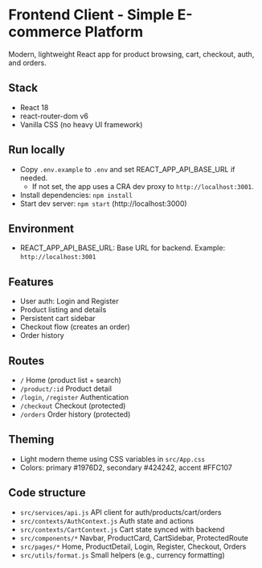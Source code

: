 # Frontend Client - Simple E-commerce Platform

Modern, lightweight React app for product browsing, cart, checkout, auth, and orders.

## Stack
- React 18
- react-router-dom v6
- Vanilla CSS (no heavy UI framework)

## Run locally
- Copy `.env.example` to `.env` and set REACT_APP_API_BASE_URL if needed.
  - If not set, the app uses a CRA dev proxy to `http://localhost:3001`.
- Install dependencies: `npm install`
- Start dev server: `npm start` (http://localhost:3000)

## Environment
- REACT_APP_API_BASE_URL: Base URL for backend. Example: `http://localhost:3001`

## Features
- User auth: Login and Register
- Product listing and details
- Persistent cart sidebar
- Checkout flow (creates an order)
- Order history

## Routes
- `/` Home (product list + search)
- `/product/:id` Product detail
- `/login`, `/register` Authentication
- `/checkout` Checkout (protected)
- `/orders` Order history (protected)

## Theming
- Light modern theme using CSS variables in `src/App.css`
- Colors: primary #1976D2, secondary #424242, accent #FFC107

## Code structure
- `src/services/api.js` API client for auth/products/cart/orders
- `src/contexts/AuthContext.js` Auth state and actions
- `src/contexts/CartContext.js` Cart state synced with backend
- `src/components/*` Navbar, ProductCard, CartSidebar, ProtectedRoute
- `src/pages/*` Home, ProductDetail, Login, Register, Checkout, Orders
- `src/utils/format.js` Small helpers (e.g., currency formatting)
